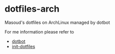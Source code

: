 # dotfiles-arch

Masoud's dotfiles on ArchLinux managed by dotbot

For me information please refer to

* [dotbot](https://github.com/anishathalye/dotbot)
* [init-dotfiles](https://github.com/Vaelatern/init-dotfiles)